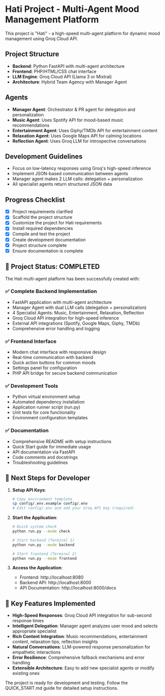 # Hati Project - Multi-Agent Mood Management Platform

This project is "Hati" - a high-speed multi-agent platform for dynamic mood management using Groq Cloud API.

## Project Structure
- **Backend**: Python FastAPI with multi-agent architecture
- **Frontend**: PHP/HTML/CSS chat interface
- **LLM Engine**: Groq Cloud API (Llama 3 or Mixtral)
- **Architecture**: Hybrid Team Agency with Manager Agent

## Agents
- **Manager Agent**: Orchestrator & PR agent for delegation and personalization
- **Music Agent**: Uses Spotify API for mood-based music recommendations
- **Entertainment Agent**: Uses Giphy/TMDb API for entertainment content
- **Relaxation Agent**: Uses Google Maps API for calming locations
- **Reflection Agent**: Uses Groq LLM for introspective conversations

## Development Guidelines
- Focus on low-latency responses using Groq's high-speed inference
- Implement JSON-based communication between agents
- Manager agent makes 2 LLM calls: delegation + personalization
- All specialist agents return structured JSON data

## Progress Checklist
- [x] Project requirements clarified
- [x] Scaffold the project structure
- [x] Customize the project for Hati requirements
- [x] Install required dependencies  
- [x] Compile and test the project
- [x] Create development documentation
- [x] Project structure complete
- [x] Ensure documentation is complete

## 🚀 Project Status: COMPLETED

The Hati multi-agent platform has been successfully created with:

### ✅ Complete Backend Implementation
- FastAPI application with multi-agent architecture
- Manager Agent with dual LLM calls (delegation + personalization)
- 4 Specialist Agents: Music, Entertainment, Relaxation, Reflection
- Groq Cloud API integration for high-speed inference
- External API integrations (Spotify, Google Maps, Giphy, TMDb)
- Comprehensive error handling and logging

### ✅ Frontend Interface
- Modern chat interface with responsive design
- Real-time communication with backend
- Quick action buttons for common moods
- Settings panel for configuration
- PHP API bridge for secure backend communication

### ✅ Development Tools
- Python virtual environment setup
- Automated dependency installation
- Application runner script (run.py)
- Unit tests for core functionality
- Environment configuration templates

### ✅ Documentation
- Comprehensive README with setup instructions
- Quick Start guide for immediate usage
- API documentation via FastAPI
- Code comments and docstrings
- Troubleshooting guidelines

## 🎯 Next Steps for Developer

1. **Setup API Keys**:
   ```bash
   # Copy environment template
   cp config/.env.example config/.env
   # Edit config/.env and add your Groq API key (required)
   ```

2. **Start the Application**:
   ```bash
   # Quick system check
   python run.py --mode check
   
   # Start backend (Terminal 1)
   python run.py --mode backend
   
   # Start frontend (Terminal 2)
   python run.py --mode frontend
   ```

3. **Access the Application**:
   - Frontend: http://localhost:8080
   - Backend API: http://localhost:8000
   - API Documentation: http://localhost:8000/docs

## 🔧 Key Features Implemented

- **High-Speed Responses**: Groq Cloud API integration for sub-second response times
- **Intelligent Delegation**: Manager agent analyzes user mood and selects appropriate specialist
- **Rich Content Integration**: Music recommendations, entertainment content, relaxation tips, reflection insights
- **Natural Conversations**: LLM-powered response personalization for empathetic interactions
- **Error Resilience**: Comprehensive fallback mechanisms and error handling
- **Extensible Architecture**: Easy to add new specialist agents or modify existing ones

The project is ready for development and testing. Follow the QUICK_START.md guide for detailed setup instructions.
